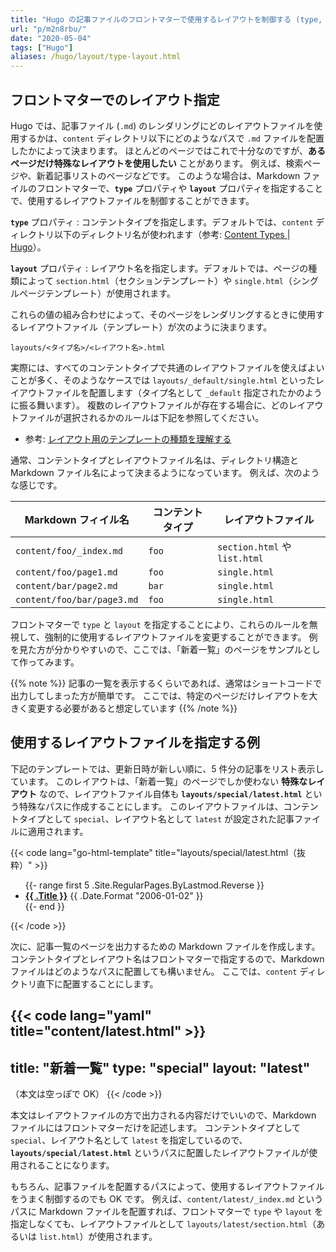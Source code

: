 ```yaml
---
title: "Hugo の記事ファイルのフロントマターで使用するレイアウトを制御する (type, layout)"
url: "p/m2n8rbu/"
date: "2020-05-04"
tags: ["Hugo"]
aliases: /hugo/layout/type-layout.html
---
```


フロントマターでのレイアウト指定
----

Hugo では、記事ファイル (`.md`) のレンダリングにどのレイアウトファイルを使用するかは、`content` ディレクトリ以下にどのようなパスで `.md` ファイルを配置したかによって決まります。
ほとんどのページではこれで十分なのですが、__あるページだけ特殊なレイアウトを使用したい__ ことがあります。
例えば、検索ページや、新着記事リストのページなどです。
このような場合は、Markdown ファイルのフロントマターで、__`type`__ プロパティや __`layout`__ プロパティを指定することで、使用するレイアウトファイルを制御することができます。

__`type`__ プロパティ
: コンテントタイプを指定します。デフォルトでは、`content` ディレクトリ以下のディレクトリ名が使われます（参考: [Content Types | Hugo](https://gohugo.io/content-management/types/)）。

__`layout`__ プロパティ
: レイアウト名を指定します。デフォルトでは、ページの種類によって `section.html`（セクションテンプレート）や `single.html`（シングルページテンプレート）が使用されます。

これらの値の組み合わせによって、そのページをレンダリングするときに使用するレイアウトファイル（テンプレート）が次のように決まります。

```
layouts/<タイプ名>/<レイアウト名>.html
```

実際には、すべてのコンテントタイプで共通のレイアウトファイルを使えばよいことが多く、そのようなケースでは `layouts/_default/single.html` といったレイアウトファイルを配置します（タイプ名として `_default` 指定されたかのように振る舞います）。
複数のレイアウトファイルが存在する場合に、どのレイアウトファイルが選択されるかのルールは下記を参照してください。

- 参考: [レイアウト用のテンプレートの種類を理解する](/p/zg4n7q9/)

通常、コンテントタイプとレイアウトファイル名は、ディレクトリ構造と Markdown ファイル名によって決まるようになっています。
例えば、次のような感じです。

| Markdown フィイル名 | コンテントタイプ | レイアウトファイル |
| ---- | ---- | ---- |
| `content/foo/_index.md` | `foo` | `section.html` や `list.html` |
| `content/foo/page1.md` | `foo` | `single.html` |
| `content/bar/page2.md` | `bar` | `single.html` |
| `content/foo/bar/page3.md` | `foo` | `single.html` |

フロントマターで `type` と `layout` を指定することにより、これらのルールを無視して、強制的に使用するレイアウトファイルを変更することができます。
例を見た方が分かりやすいので、ここでは、「新着一覧」のページをサンプルとして作ってみます。

{{% note %}}
記事の一覧を表示するくらいであれば、通常はショートコードで出力してしまった方が簡単です。
ここでは、特定のページだけレイアウトを大きく変更する必要があると想定しています
{{% /note %}}


使用するレイアウトファイルを指定する例
----

下記のテンプレートでは、更新日時が新しい順に、5 件分の記事をリスト表示しています。
このレイアウトは、「新着一覧」のページでしか使わない __特殊なレイアウト__ なので、レイアウトファイル自体も __`layouts/special/latest.html`__ という特殊なパスに作成することにします。
このレイアウトファイルは、コンテントタイプとして `special`、レイアウト名として `latest` が設定された記事ファイルに適用されます。

{{< code lang="go-html-template" title="layouts/special/latest.html（抜粋）" >}}
<ul>
  {{- range first 5 .Site.RegularPages.ByLastmod.Reverse }}
    <li>
      <b><a href="{{ .RelPermalink }}">{{ .Title }}</a></b>
      <time>{{ .Date.Format "2006-01-02" }}</time>
    </li>
  {{- end }}
</ul>
{{< /code >}}

次に、記事一覧のページを出力するための Markdown ファイルを作成します。
コンテントタイプとレイアウト名はフロントマターで指定するので、Markdown ファイルはどのようなパスに配置しても構いません。
ここでは、`content` ディレクトリ直下に配置することにします。

{{< code lang="yaml" title="content/latest.html" >}}
---
title: "新着一覧"
type: "special"
layout: "latest"
---

（本文は空っぽで OK）
{{< /code >}}

本文はレイアウトファイルの方で出力される内容だけでいいので、Markdown ファイルにはフロントマターだけを記述します。
コンテントタイプとして `special`、レイアウト名として `latest` を指定しているので、__`layouts/special/latest.html`__ というパスに配置したレイアウトファイルが使用されることになります。

もちろん、記事ファイルを配置するパスによって、使用するレイアウトファイルをうまく制御するのでも OK です。
例えば、`content/latest/_index.md` というパスに Markdown ファイルを配置すれば、フロントマターで `type` や `layout` を指定しなくても、レイアウトファイルとして `layouts/latest/section.html`（あるいは `list.html`）が使用されます。

